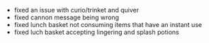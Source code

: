 - fixed an issue with curio/trinket and quiver
- fixed cannon message being wrong
- fixed lunch basket not consuming items that have an instant use
- fixed luch basket accepting lingering and splash potions
